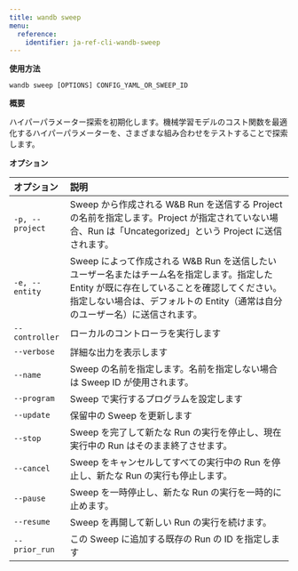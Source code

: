 ```yaml
---
title: wandb sweep
menu:
  reference:
    identifier: ja-ref-cli-wandb-sweep
---
```


**使用方法**

`wandb sweep [OPTIONS] CONFIG_YAML_OR_SWEEP_ID`

**概要**

ハイパーパラメーター探索を初期化します。機械学習モデルのコスト関数を最適化するハイパーパラメーターを、さまざまな組み合わせをテストすることで探索します。

**オプション**

| **オプション** | **説明** |
| :--- | :--- |
| `-p, --project` | Sweep から作成される W&B Run を送信する Project の名前を指定します。Project が指定されていない場合、Run は「Uncategorized」という Project に送信されます。 |
| `-e, --entity` | Sweep によって作成される W&B Run を送信したいユーザー名またはチーム名を指定します。指定した Entity が既に存在していることを確認してください。指定しない場合は、デフォルトの Entity（通常は自分のユーザー名）に送信されます。 |
| `--controller` | ローカルのコントローラを実行します |
| `--verbose` | 詳細な出力を表示します |
| `--name` | Sweep の名前を指定します。名前を指定しない場合は Sweep ID が使用されます。 |
| `--program` | Sweep で実行するプログラムを設定します |
| `--update` | 保留中の Sweep を更新します |
| `--stop` | Sweep を完了して新たな Run の実行を停止し、現在実行中の Run はそのまま終了させます。 |
| `--cancel` | Sweep をキャンセルしてすべての実行中の Run を停止し、新たな Run の実行も停止します。 |
| `--pause` | Sweep を一時停止し、新たな Run の実行を一時的に止めます。 |
| `--resume` | Sweep を再開して新しい Run の実行を続けます。 |
| `--prior_run` | この Sweep に追加する既存の Run の ID を指定します |